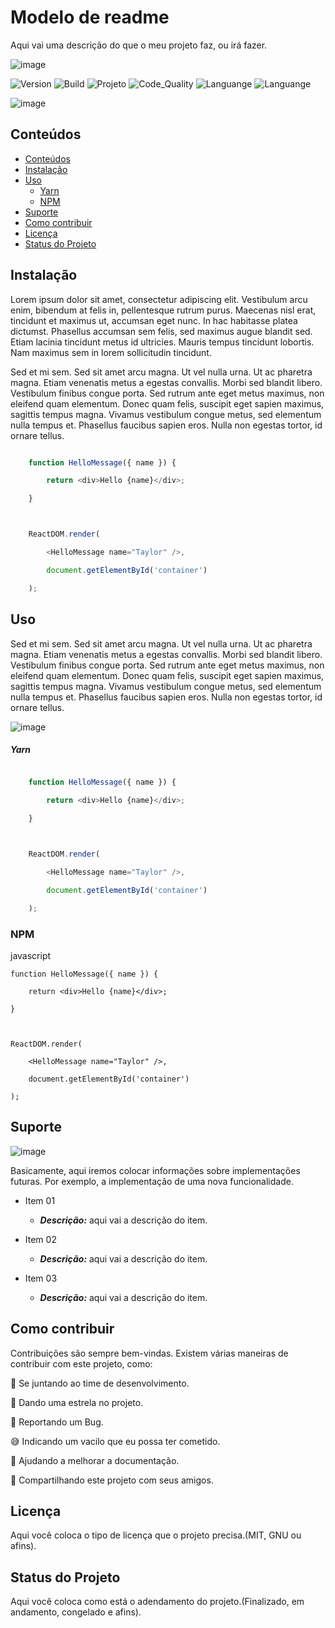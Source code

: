 # Modelo de readme



Aqui vai uma descrição do que o meu projeto faz, ou irá fazer.



<!-- AQUI VOCÊ PODE COLOCAR O LOGO, UMA IMAGEM QUE REPRESENTE O PROJETO OU O QUE MAIS QUISER -->

![image](https://user-images.githubusercontent.com/6373438/104758414-2cbae700-573d-11eb-8cc4-0a1ad34c1216.png)



![Version](https://img.shields.io/badge/Version-1.0.0-F21B3F) ![Build](https://img.shields.io/badge/Build-Passing-29BF12) ![Projeto](https://img.shields.io/badge/Projeto-NomeProjeto-08BDBD) ![Code_Quality](https://img.shields.io/badge/Code_Quality-Good-3A5683) ![Languange](https://img.shields.io/badge/Language-JavaScript-F7DF1E) ![Languange](https://img.shields.io/badge/Language-NodeJS-339933)



<!-- APAGAR ESSA FOTO E COLOCAR UM SCREENSHOT DO PROJETO -->

![image](https://user-images.githubusercontent.com/6373438/104758414-2cbae700-573d-11eb-8cc4-0a1ad34c1216.png)

<!-- APAGAR ESSA FOTO E COLOCAR UM SCREENSHOT DO PROJETO -->



## Conteúdos


  - [Conteúdos](#conteúdos)
  - [Instalação](#instalação)
  - [Uso](#uso)
    - [Yarn](#yarn)
    - [NPM](#npm)
  - [Suporte](#suporte)
  - [Como contribuir](#como-contribuir)
  - [Licença](#licença)
  - [Status do Projeto](#status-do-projeto)



## Instalação 

<!-- CASO O PROJETO TENHA UM PROCESSO DE INSTALAÇÃO, COLOQUE COMO O PROCESSO DEVE OCORRER. DO CONTRÁRIO APAGUE ESSA PARTE. -->



Lorem ipsum dolor sit amet, consectetur adipiscing elit. Vestibulum arcu enim, bibendum at felis in, pellentesque rutrum purus. Maecenas nisl erat, tincidunt et maximus ut, accumsan eget nunc. In hac habitasse platea dictumst. Phasellus accumsan sem felis, sed maximus augue blandit sed. Etiam lacinia tincidunt metus id ultricies. Mauris tempus tincidunt lobortis. Nam maximus sem in lorem sollicitudin tincidunt.



Sed et mi sem. Sed sit amet arcu magna. Ut vel nulla urna. Ut ac pharetra magna. Etiam venenatis metus a egestas convallis. Morbi sed blandit libero. Vestibulum finibus congue porta. Sed rutrum ante eget metus maximus, non eleifend quam elementum. Donec quam felis, suscipit eget sapien maximus, sagittis tempus magna. Vivamus vestibulum congue metus, sed elementum nulla tempus et. Phasellus faucibus sapien eros. Nulla non egestas tortor, id ornare tellus.



<!-- INSERIR OS CÓDIGOS DE EXEMPLO PARA A INSTALAÇÃO -->

```javascript

    function HelloMessage({​​​​ name }​​​​) {​​​​

        return <div>Hello {​​​​name}​​​​</div>;

    }​​​​



    ReactDOM.render(

        <HelloMessage name="Taylor" />,

        document.getElementById('container')

    );

```



## Uso

<!-- MOSTRE UTILIZANDO UM GIF AS POSSIBILIDADES QUE TEMOS COM O NOSSO PROJETO -->



Sed et mi sem. Sed sit amet arcu magna. Ut vel nulla urna. Ut ac pharetra magna. Etiam venenatis metus a egestas convallis. Morbi sed blandit libero. Vestibulum finibus congue porta. Sed rutrum ante eget metus maximus, non eleifend quam elementum. Donec quam felis, suscipit eget sapien maximus, sagittis tempus magna. Vivamus vestibulum congue metus, sed elementum nulla tempus et. Phasellus faucibus sapien eros. Nulla non egestas tortor, id ornare tellus.



<!-- APAGAR ESSA FOTO E COLOCAR UM SCREENSHOT DO PROJETO -->

![image](https://user-images.githubusercontent.com/6373438/104758414-2cbae700-573d-11eb-8cc4-0a1ad34c1216.png)

<!-- APAGAR ESSA FOTO E COLOCAR UM SCREENSHOT DO PROJETO -->
##### Yarn



<!-- INSERIR OS CÓDIGOS DE EXEMPLO PARA A INSTALAÇÃO -->

<!-- ESSE CÓDIGO ABAIXO É APENAS UM EXEMPLO, APAGAR E USAR A FORMA REAK DE INSTALAÇÃO DO SEU SISTEMA -->

```javascript

    function HelloMessage({​​​​ name }​​​​) {​​​​

        return <div>Hello {​​​​name}​​​​</div>;

    }​​​​



    ReactDOM.render(

        <HelloMessage name="Taylor" />,

        document.getElementById('container')

    );

```
### NPM

<!-- INSERIR OS CÓDIGOS DE EXEMPLO PARA A INSTALAÇÃO -->

<!-- ESSE CÓDIGO ABAIXO É APENAS UM EXEMPLO, APAGAR E USAR A FORMA REAK DE INSTALAÇÃO DO SEU SISTEMA -->

javascript

    function HelloMessage({​​ name }​​) {​​

        return <div>Hello {​​name}​​</div>;

    }​​



    ReactDOM.render(

        <HelloMessage name="Taylor" />,

        document.getElementById('container')

    );

## Suporte


![image](https://user-images.githubusercontent.com/6373438/104767581-2d5a7a00-574b-11eb-8b91-335cfb23d913.png)

Basicamente, aqui iremos colocar informações sobre implementações futuras. Por exemplo, a  implementação de uma nova funcionalidade.



- Item 01

    - ***Descrição:*** aqui vai a descrição do item.

- Item 02

    - ***Descrição:*** aqui vai a descrição do item.

- Item 03

    - ***Descrição:*** aqui vai a descrição do item.



## Como contribuir

Contribuições são sempre bem-vindas. Existem várias maneiras de contribuir com este projeto, como:

💪 Se juntando ao time de desenvolvimento.

🌟 Dando uma estrela no projeto.

🐛 Reportando um Bug.

😅 Indicando um vacilo que eu possa ter cometido.

📄 Ajudando a melhorar a documentação.

🚀 Compartilhando este projeto com seus amigos.


## Licença

Aqui você coloca o tipo de licença que o projeto precisa.(MIT, GNU ou afins).

## Status do Projeto

Aqui você coloca como está o adendamento do projeto.(Finalizado, em andamento, congelado e afins).